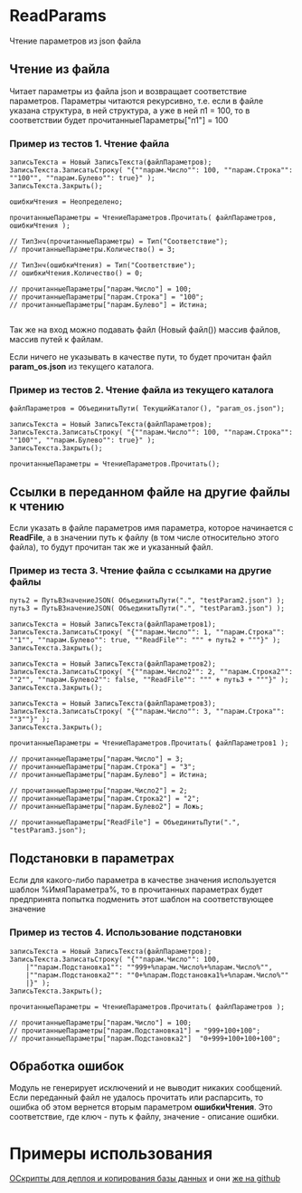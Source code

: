 # ReadParams
Чтение параметров из json файла

## Чтение из файла

Читает параметры из файла json и возвращает соответствие параметров. 
Параметры читаются рекурсивно, т.е. если в файле указана структура, в ней структура, а уже в ней п1 = 100, то в соответствии будет прочитанныеПараметры["п1"] = 100

### Пример из тестов 1. Чтение файла

```bsl
записьТекста = Новый ЗаписьТекста(файлПараметров);
ЗаписьТекста.ЗаписатьСтроку( "{""парам.Число"": 100, ""парам.Строка"": ""100"", ""парам.Булево"": true}" );
ЗаписьТекста.Закрыть();

ошибкиЧтения = Неопределено;

прочитанныеПараметры = ЧтениеПараметров.Прочитать( файлПараметров, ошибкиЧтения );

// ТипЗнч(прочитанныеПараметры) = Тип("Соответствие");
// прочитанныеПараметры.Количество() = 3;

// ТипЗнч(ошибкиЧтения) = Тип("Соответствие");
// ошибкиЧтения.Количество() = 0;

// прочитанныеПараметры["парам.Число"] = 100;
// прочитанныеПараметры["парам.Строка"] = "100";
// прочитанныеПараметры["парам.Булево"] = Истина;
	
```
Так же на вход можно подавать файл (Новый файл()) массив файлов, массив путей к файлам.

Если ничего не указывать в качестве пути, то будет прочитан файл **param_os.json** из текущего каталога.

### Пример из тестов 2. Чтение файла из текущего каталога

```
файлПараметров = ОбъединитьПути( ТекущийКаталог(), "param_os.json");

записьТекста = Новый ЗаписьТекста(файлПараметров);
ЗаписьТекста.ЗаписатьСтроку( "{""парам.Число"": 100, ""парам.Строка"": ""100"", ""парам.Булево"": true}" );
ЗаписьТекста.Закрыть();

прочитанныеПараметры = ЧтениеПараметров.Прочитать();

```

## Ссылки в переданном файле на другие файлы к чтению

Если указать в файле параметров имя параметра, которое начинается с **ReadFile**, а в значении путь к файлу (в том числе относительно этого файла), то будут прочитан так же и указанный файл.

### Пример из теста 3. Чтение файла с ссылками на другие файлы

```bsl
путь2 = ПутьВЗначениеJSON( ОбъединитьПути(".", "testParam2.json") );
путь3 = ПутьВЗначениеJSON( ОбъединитьПути(".", "testParam3.json") );

записьТекста = Новый ЗаписьТекста(файлПараметров1);
ЗаписьТекста.ЗаписатьСтроку( "{""парам.Число"": 1, ""парам.Строка"": ""1"", ""парам.Булево"": true, ""ReadFile"": """ + путь2 + """}" );
ЗаписьТекста.Закрыть();

записьТекста = Новый ЗаписьТекста(файлПараметров2);
ЗаписьТекста.ЗаписатьСтроку( "{""парам.Число2"": 2, ""парам.Строка2"": ""2"", ""парам.Булево2"": false, ""ReadFile"": """ + путь3 + """}" );
ЗаписьТекста.Закрыть();

записьТекста = Новый ЗаписьТекста(файлПараметров3);
ЗаписьТекста.ЗаписатьСтроку( "{""парам.Число"": 3, ""парам.Строка"": ""3""}" );
ЗаписьТекста.Закрыть();

прочитанныеПараметры = ЧтениеПараметров.Прочитать( файлПараметров1 );

// прочитанныеПараметры["парам.Число"] = 3;
// прочитанныеПараметры["парам.Строка"] = "3";
// прочитанныеПараметры["парам.Булево"] = Истина;

// прочитанныеПараметры["парам.Число2"] = 2;
// прочитанныеПараметры["парам.Строка2"] = "2";
// прочитанныеПараметры["парам.Булево2"] = Ложь;

// прочитанныеПараметры["ReadFile"] = ОбъединитьПути(".", "testParam3.json");
```

## Подстановки в параметрах

Если для какого-либо параметра в качестве значения используется шаблон %ИмяПараметра%, то в прочитанных параметрах будет предпринята попытка подменить этот шаблон на соответствующее значение

### Пример из тестов 4. Использование подстановки

```bsl
записьТекста = Новый ЗаписьТекста(файлПараметров);
ЗаписьТекста.ЗаписатьСтроку( "{""парам.Число"": 100,
	|""парам.Подстановка1"": ""999+%парам.Число%+%парам.Число%"",
	|""парам.Подстановка2"": ""0+%парам.Подстановка1%+%парам.Число%""
	|}" );
ЗаписьТекста.Закрыть();

прочитанныеПараметры = ЧтениеПараметров.Прочитать( файлПараметров );
	
// прочитанныеПараметры["парам.Число"] = 100;
// прочитанныеПараметры["парам.Подстановка1"] = "999+100+100";
// прочитанныеПараметры["парам.Подстановка2"]  "0+999+100+100+100";	
```

## Обработка ошибок

Модуль не генерирует исключений и не выводит никаких сообщений. Если переданный файл не удалось прочитать или распарсить, то ошибка об этом вернется вторым параметром **ошибкиЧтения**. Это соответствие, где ключ - путь к файлу, значение - описание ошибки.

# Примеры использования

[ОСкрипты для деплоя и копирования базы данных](http://infostart.ru/public/617478/) и они [же на github](http://infostart.ru/redirect.php?url=aHR0cHM6Ly9naXRodWIuY29tL1N0ZXBhODYvMUMtRGVwbG95LWFuZC1Db3B5REI=)

